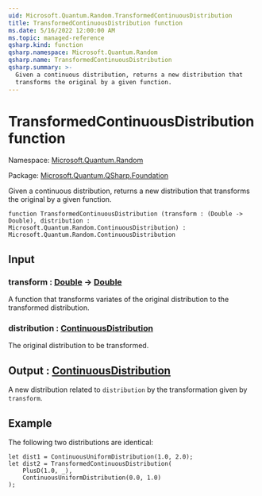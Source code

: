 ```yaml
---
uid: Microsoft.Quantum.Random.TransformedContinuousDistribution
title: TransformedContinuousDistribution function
ms.date: 5/16/2022 12:00:00 AM
ms.topic: managed-reference
qsharp.kind: function
qsharp.namespace: Microsoft.Quantum.Random
qsharp.name: TransformedContinuousDistribution
qsharp.summary: >-
  Given a continuous distribution, returns a new distribution that
  transforms the original by a given function.
---
```


# TransformedContinuousDistribution function

Namespace: [Microsoft.Quantum.Random](xref:Microsoft.Quantum.Random)

Package: [Microsoft.Quantum.QSharp.Foundation](https://nuget.org/packages/Microsoft.Quantum.QSharp.Foundation)


Given a continuous distribution, returns a new distribution thattransforms the original by a given function.

```qsharp
function TransformedContinuousDistribution (transform : (Double -> Double), distribution : Microsoft.Quantum.Random.ContinuousDistribution) : Microsoft.Quantum.Random.ContinuousDistribution
```


## Input

### transform : [Double](xref:microsoft.quantum.qsharp.valueliterals#double-literals) -> [Double](xref:microsoft.quantum.qsharp.valueliterals#double-literals)

A function that transforms variates of the original distribution to thetransformed distribution.


### distribution : [ContinuousDistribution](xref:Microsoft.Quantum.Random.ContinuousDistribution)

The original distribution to be transformed.



## Output : [ContinuousDistribution](xref:Microsoft.Quantum.Random.ContinuousDistribution)

A new distribution related to `distribution` by the transformation givenby `transform`.

## Example

The following two distributions are identical:```qsharplet dist1 = ContinuousUniformDistribution(1.0, 2.0);let dist2 = TransformedContinuousDistribution(    PlusD(1.0, _),    ContinuousUniformDistribution(0.0, 1.0));```